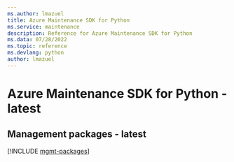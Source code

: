 ```yaml
---
ms.author: lmazuel
title: Azure Maintenance SDK for Python
ms.service: maintenance
description: Reference for Azure Maintenance SDK for Python
ms.data: 07/28/2022
ms.topic: reference
ms.devlang: python
author: lmazuel
---
```

# Azure Maintenance SDK for Python - latest

## Management packages - latest
[!INCLUDE [mgmt-packages](maintenance-mgmt-index.md)]